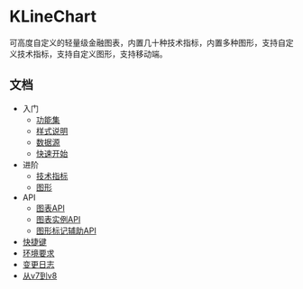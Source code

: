 # KLineChart
可高度自定义的轻量级金融图表，内置几十种技术指标，内置多种图形，支持自定义技术指标，支持自定义图形，支持移动端。

## 文档
+ 入门
  + [功能集](features.md)
  + [样式说明](styles.md)
  + [数据源](datasource.md)
  + [快速开始](quick-start.md)
+ 进阶
  + [技术指标](technical-indicator.md)
  + [图形](shape.md)
+ API
  + [图表API](chart-api.md)
  + [图表实例API](instance-api.md)
  + [图形标记辅助API](shape-auxiliary-api.md)
+ [快捷键](hot-key.md)
+ [环境要求](environment.md)
+ [变更日志](changelog.md)
+ [从v7到v8](v7-to-v8.md)
